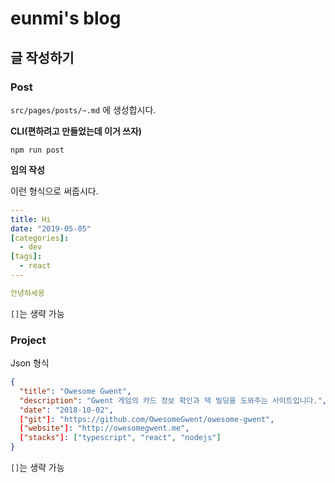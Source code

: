 # eunmi's blog

## 글 작성하기

### Post

`src/pages/posts/~.md` 에 생성합시다.

**CLI(편하려고 만들었는데 이거 쓰자)**
```
npm run post
```

**임의 작성**

이런 형식으로 써줍시다.

```yaml
---
title: Hi
date: "2019-05-05"
[categories]:
  - dev
[tags]:
  - react
---

안녕하세용
```
`[]`는 생략 가능

### Project

Json 형식
```json
{
  "title": "Owesome Gwent",
  "description": "Gwent 게임의 카드 정보 확인과 덱 빌딩을 도와주는 사이트입니다.",
  "date": "2018-10-02",
  ["git"]: "https://github.com/OwesomeGwent/owesome-gwent",
  ["website"]: "http://owesomegwent.me",
  ["stacks"]: ["typescript", "react", "nodejs"]
}
```
`[]`는 생략 가능
